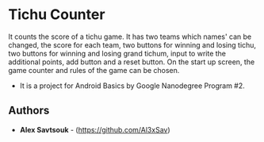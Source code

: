 # Tichu Counter

It counts the score of a tichu game. It has two teams which names' can be changed, the score for each team, two buttons for winning and losing tichu, 
two buttons for winning and losing grand tichum, input to write the additional points, add button and a reset button.
On the start up screen, the game counter and rules of the game can be chosen.

* It is a project for Android Basics by Google Nanodegree Program #2.

## Authors

* **Alex Savtsouk** - (https://github.com/Al3xSav)


